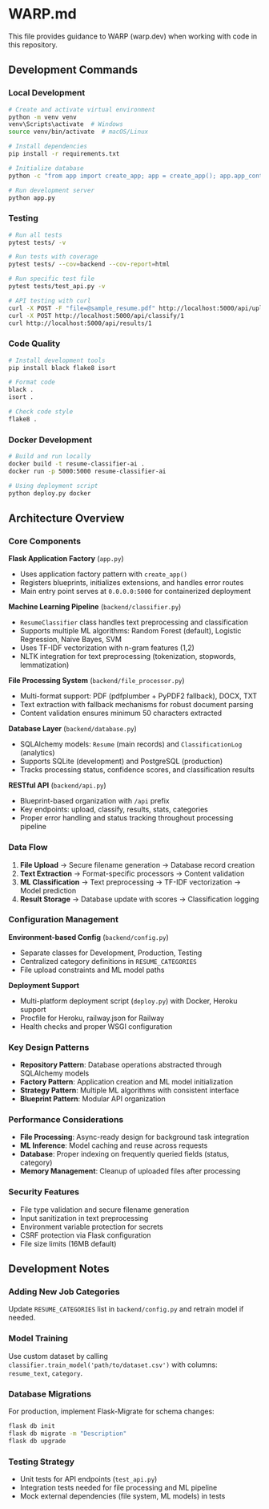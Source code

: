 # WARP.md

This file provides guidance to WARP (warp.dev) when working with code in this repository.

## Development Commands

### Local Development
```bash
# Create and activate virtual environment
python -m venv venv
venv\Scripts\activate  # Windows
source venv/bin/activate  # macOS/Linux

# Install dependencies
pip install -r requirements.txt

# Initialize database
python -c "from app import create_app; app = create_app(); app.app_context().push(); from backend.database import init_db; init_db()"

# Run development server
python app.py
```

### Testing
```bash
# Run all tests
pytest tests/ -v

# Run tests with coverage
pytest tests/ --cov=backend --cov-report=html

# Run specific test file
pytest tests/test_api.py -v

# API testing with curl
curl -X POST -F "file=@sample_resume.pdf" http://localhost:5000/api/upload
curl -X POST http://localhost:5000/api/classify/1
curl http://localhost:5000/api/results/1
```

### Code Quality
```bash
# Install development tools
pip install black flake8 isort

# Format code
black .
isort .

# Check code style
flake8 .
```

### Docker Development
```bash
# Build and run locally
docker build -t resume-classifier-ai .
docker run -p 5000:5000 resume-classifier-ai

# Using deployment script
python deploy.py docker
```

## Architecture Overview

### Core Components

**Flask Application Factory** (`app.py`)
- Uses application factory pattern with `create_app()`
- Registers blueprints, initializes extensions, and handles error routes
- Main entry point serves at `0.0.0.0:5000` for containerized deployment

**Machine Learning Pipeline** (`backend/classifier.py`)
- `ResumeClassifier` class handles text preprocessing and classification
- Supports multiple ML algorithms: Random Forest (default), Logistic Regression, Naive Bayes, SVM
- Uses TF-IDF vectorization with n-gram features (1,2)
- NLTK integration for text preprocessing (tokenization, stopwords, lemmatization)

**File Processing System** (`backend/file_processor.py`)
- Multi-format support: PDF (pdfplumber + PyPDF2 fallback), DOCX, TXT
- Text extraction with fallback mechanisms for robust document parsing
- Content validation ensures minimum 50 characters extracted

**Database Layer** (`backend/database.py`)
- SQLAlchemy models: `Resume` (main records) and `ClassificationLog` (analytics)
- Supports SQLite (development) and PostgreSQL (production)
- Tracks processing status, confidence scores, and classification results

**RESTful API** (`backend/api.py`)
- Blueprint-based organization with `/api` prefix
- Key endpoints: upload, classify, results, stats, categories
- Proper error handling and status tracking throughout processing pipeline

### Data Flow

1. **File Upload** → Secure filename generation → Database record creation
2. **Text Extraction** → Format-specific processors → Content validation
3. **ML Classification** → Text preprocessing → TF-IDF vectorization → Model prediction
4. **Result Storage** → Database update with scores → Classification logging

### Configuration Management

**Environment-based Config** (`backend/config.py`)
- Separate classes for Development, Production, Testing
- Centralized category definitions in `RESUME_CATEGORIES`
- File upload constraints and ML model paths

**Deployment Support**
- Multi-platform deployment script (`deploy.py`) with Docker, Heroku support
- Procfile for Heroku, railway.json for Railway
- Health checks and proper WSGI configuration

### Key Design Patterns

- **Repository Pattern**: Database operations abstracted through SQLAlchemy models
- **Factory Pattern**: Application creation and ML model initialization
- **Strategy Pattern**: Multiple ML algorithms with consistent interface
- **Blueprint Pattern**: Modular API organization

### Performance Considerations

- **File Processing**: Async-ready design for background task integration
- **ML Inference**: Model caching and reuse across requests
- **Database**: Proper indexing on frequently queried fields (status, category)
- **Memory Management**: Cleanup of uploaded files after processing

### Security Features

- File type validation and secure filename generation
- Input sanitization in text preprocessing
- Environment variable protection for secrets
- CSRF protection via Flask configuration
- File size limits (16MB default)

## Development Notes

### Adding New Job Categories
Update `RESUME_CATEGORIES` list in `backend/config.py` and retrain model if needed.

### Model Training
Use custom dataset by calling `classifier.train_model('path/to/dataset.csv')` with columns: `resume_text`, `category`.

### Database Migrations
For production, implement Flask-Migrate for schema changes:
```bash
flask db init
flask db migrate -m "Description"
flask db upgrade
```

### Testing Strategy
- Unit tests for API endpoints (`test_api.py`)
- Integration tests needed for file processing and ML pipeline
- Mock external dependencies (file system, ML models) in tests